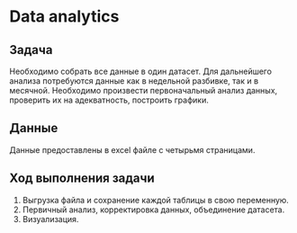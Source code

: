 # Data analytics
## Задача
Необходимо собрать все данные в один датасет. Для дальнейшего анализа потребуются данные как в недельной разбивке, так и в месячной. Необходимо произвести первоначальный анализ данных, проверить их на адекватность, построить графики.
## Данные 
Данные предоставлены в excel файле с четырьмя страницами.
## Ход выполнения задачи 
1) Выгрузка файла и сохранение каждой таблицы в свою переменную.
2) Первичный анализ, корректировка данных, объединение датасета. 
3) Визуализация.


